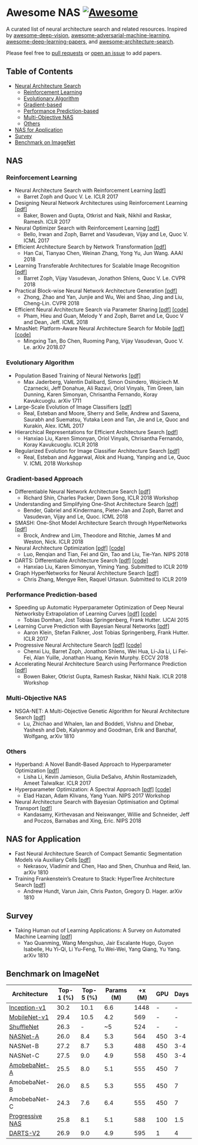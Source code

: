 # Awesome NAS [![Awesome](https://awesome.re/badge.svg)](https://awesome.re)

A curated list of neural architecture search and related resources. Inspired by [awesome-deep-vision](https://github.com/kjw0612/awesome-deep-vision), [awesome-adversarial-machine-learning](https://github.com/yenchenlin/awesome-adversarial-machine-learning), [awesome-deep-learning-papers](https://github.com/terryum/awesome-deep-learning-papers), and [awesome-architecture-search](https://github.com/markdtw/awesome-architecture-search).

Please feel free to [pull requests](https://github.com/D-X-Y/awesome-NAS/pulls) or [open an issue](https://github.com/D-X-Y/awesome-NAS/issues) to add papers.

## Table of Contents

- [Neural Architecture Search](#NAS)
  - [Reinforcement Learning](#reinforcement-learning)
  - [Evolutionary Algorithm](#evolutionary-algorithm)
  - [Gradient-based](#gradient-based-approach)
  - [Performance Prediction-based](#performance-prediction-based)
  - [Multi-Objective NAS](#multi-objective-nas)
  - [Others](#others)
- [NAS for Application](#NAS-for-Application)
- [Survey](#Survey)
- [Benchmark on ImageNet](#benchmark-on-imagenet)


## NAS

### Reinforcement Learning
- Neural Architecture Search with Reinforcement Learning [[pdf]](https://arxiv.org/abs/1611.01578)
  - Barret Zoph and Quoc V. Le. ICLR 2017
- Designing Neural Network Architectures using Reinforcement Learning [[pdf]](https://openreview.net/pdf?id=S1c2cvqee)
  - Baker, Bowen and Gupta, Otkrist and Naik, Nikhil and Raskar, Ramesh. ICLR 2017
- Neural Optimizer Search with Reinforcement Learning [[pdf]](http://proceedings.mlr.press/v70/bello17a/bello17a.pdf)
  - Bello, Irwan and Zoph, Barret and Vasudevan, Vijay and Le, Quoc V. ICML 2017
- Efficient Architecture Search by Network Transformation [[pdf]](https://arxiv.org/pdf/1707.04873.pdf)
  - Han Cai, Tianyao Chen, Weinan Zhang, Yong Yu, Jun Wang. AAAI 2018
- Learning Transferable Architectures for Scalable Image Recognition [[pdf]](http://openaccess.thecvf.com/content_cvpr_2018/papers/Zoph_Learning_Transferable_Architectures_CVPR_2018_paper.pdf)
  - Barret Zoph, Vijay Vasudevan, Jonathon Shlens, Quoc V. Le. CVPR 2018
- Practical Block-wise Neural Network Architecture Generation [[pdf]](http://openaccess.thecvf.com/content_cvpr_2018/papers/Zhong_Practical_Block-Wise_Neural_CVPR_2018_paper.pdf)
  - Zhong, Zhao and Yan, Junjie and Wu, Wei and Shao, Jing and Liu, Cheng-Lin. CVPR 2018
- Efficient Neural Architecture Search via Parameter Sharing [[pdf]](http://proceedings.mlr.press/v80/pham18a.html) [[code]](https://github.com/carpedm20/ENAS-pytorch)
  - Pham, Hieu and Guan, Melody Y and Zoph, Barret and Le, Quoc V and Dean, Jeff. ICML 2018
- MnasNet: Platform-Aware Neural Architecture Search for Mobile [[pdf]](https://arxiv.org/pdf/1807.11626.pdf) [[code]](https://github.com/AnjieZheng/MnasNet-PyTorch)
  - Mingxing Tan, Bo Chen, Ruoming Pang, Vijay Vasudevan, Quoc V. Le. arXiv 2018.07


### Evolutionary Algorithm
- Population Based Training of Neural Networks [[pdf]](https://arxiv.org/abs/1711.09846)
  - Max Jaderberg, Valentin Dalibard, Simon Osindero, Wojciech M. Czarnecki, Jeff Donahue, Ali Razavi, Oriol Vinyals, Tim Green, Iain Dunning, Karen Simonyan, Chrisantha Fernando, Koray Kavukcuoglu. arXiv 1711
- Large-Scale Evolution of Image Classifiers [[pdf]](https://arxiv.org/pdf/1703.01041.pdf)
  - Real, Esteban and Moore, Sherry and Selle, Andrew and Saxena, Saurabh and Suematsu, Yutaka Leon and Tan, Jie and Le, Quoc and Kurakin, Alex. ICML 2017
- Hierarchical Representations for Efficient Architecture Search [[pdf]](https://openreview.net/forum?id=BJQRKzbA-)
  - Hanxiao Liu, Karen Simonyan, Oriol Vinyals, Chrisantha Fernando, Koray Kavukcuoglu. ICLR 2018
- Regularized Evolution for Image Classifier Architecture Search [[pdf]](https://arxiv.org/pdf/1802.01548.pdf)
  - Real, Esteban and Aggarwal, Alok and Huang, Yanping and Le, Quoc V. ICML 2018 Workshop



### Gradient-based Approach
- Differentiable Neural Network Architecture Search [[pdf]](https://openreview.net/pdf?id=BJ-MRKkwG)
  - Richard Shin, Charles Packer, Dawn Song, ICLR 2018 Workshop
- Understanding and Simplifying One-Shot Architecture Search [[pdf]](http://proceedings.mlr.press/v80/bender18a/bender18a.pdf)
  - Bender, Gabriel and Kindermans, Pieter-Jan and Zoph, Barret and Vasudevan, Vijay and Le, Quoc. ICML 2018
- SMASH: One-Shot Model Architecture Search through HyperNetworks [[pdf]](https://arxiv.org/pdf/1708.05344.pdf)
  - Brock, Andrew and Lim, Theodore and Ritchie, James M and Weston, Nick. ICLR 2018
- Neural Architecture Optimization [[pdf]](https://arxiv.org/pdf/1808.07233.pdf) [[code]](https://github.com/renqianluo/NAO)
  - Luo, Renqian and Tian, Fei and Qin, Tao and Liu, Tie-Yan. NIPS 2018
- DARTS: Differentiable Architecture Search [[pdf]](https://arxiv.org/abs/1806.09055) [[code]](https://github.com/quark0/darts)
  - Hanxiao Liu, Karen Simonyan, Yiming Yang. Submitted to ICLR 2019
- Graph HyperNetworks for Neural Architecture Search [[pdf]](https://arxiv.org/pdf/1810.05749.pdf)
  - Chris Zhang, Mengye Ren, Raquel Urtasun. Submitted to ICLR 2019


### Performance Prediction-based
- Speeding up Automatic Hyperparameter Optimization of Deep Neural Networksby Extrapolation of Learning Curves [[pdf]](http://ml.informatik.uni-freiburg.de/papers/15-IJCAI-Extrapolation_of_Learning_Curves.pdf) [[code]](https://github.com/automl/pylearningcurvepredictor)
  - Tobias Domhan, Jost Tobias Springenberg, Frank Hutter. IJCAI 2015
- Learning Curve Prediction with Bayesian Neural Networks [[pdf]](http://ml.informatik.uni-freiburg.de/papers/17-ICLR-LCNet.pdf)
  - Aaron Klein, Stefan Falkner, Jost Tobias Springenberg, Frank Hutter. ICLR 2017
- Progressive Neural Architecture Search [[pdf]](http://openaccess.thecvf.com/content_ECCV_2018/papers/Chenxi_Liu_Progressive_Neural_Architecture_ECCV_2018_paper.pdf) [[code]](https://github.com/chenxi116/PNASNet)
  - Chenxi Liu, Barret Zoph, Jonathon Shlens, Wei Hua, Li-Jia Li, Li Fei-Fei, Alan Yuille, Jonathan Huang, Kevin Murphy. ECCV 2018
- Accelerating Neural Architecture Search using Performance Prediction [[pdf]](https://arxiv.org/abs/1705.10823)
  - Bowen Baker, Otkrist Gupta, Ramesh Raskar, Nikhil Naik. ICLR 2018 Workshop

### Multi-Objective NAS
- NSGA-NET: A Multi-Objective Genetic Algorithm for Neural Architecture Search [[pdf]](https://arxiv.org/pdf/1810.03522.pdf)
  - Lu, Zhichao and Whalen, Ian and Boddeti, Vishnu and Dhebar, Yashesh and Deb, Kalyanmoy and Goodman, Erik and Banzhaf, Wolfgang, arXiv 1810


### Others
- Hyperband: A Novel Bandit-Based Approach to Hyperparameter Optimization [[pdf]](https://arxiv.org/abs/1603.06560)
  - Lisha Li, Kevin Jamieson, Giulia DeSalvo, Afshin Rostamizadeh, Ameet Talwalkar. ICLR 2017
- Hyperparameter Optimization: A Spectral Approach [[pdf]](https://arxiv.org/abs/1706.00764) [[code]](https://github.com/callowbird/Harmonica)
  - Elad Hazan, Adam Klivans, Yang Yuan. NIPS 2017 Workshop
- Neural Architecture Search with Bayesian Optimisation and Optimal Transport [[pdf]](https://arxiv.org/pdf/1802.07191.pdf)
  - Kandasamy, Kirthevasan and Neiswanger, Willie and Schneider, Jeff and Poczos, Barnabas and Xing, Eric. NIPS 2018

## NAS for Application
- Fast Neural Architecture Search of Compact Semantic Segmentation Models via Auxiliary Cells [[pdf]](https://arxiv.org/pdf/1810.10804.pdf)
  - Nekrasov, Vladimir and Chen, Hao and Shen, Chunhua and Reid, Ian. arXiv 1810
- Training Frankenstein’s Creature to Stack: HyperTree Architecture Search [[pdf]](https://arxiv.org/pdf/1810.11714.pdf)
  - Andrew Hundt, Varun Jain, Chris Paxton, Gregory D. Hager. arXiv 1810

## Survey
- Taking Human out of Learning Applications: A Survey on Automated Machine Learning [[pdf]](https://arxiv.org/abs/1810.13306)
  - Yao Quanming, Wang Mengshuo, Jair Escalante Hugo, Guyon Isabelle, Hu Yi-Qi, Li Yu-Feng, Tu Wei-Wei, Yang Qiang, Yu Yang. arXiv 1810
 
## Benchmark on ImageNet


| Architecture       | Top-1 (%) | Top-5 (%) | Params (M) | +x (M) | GPU | Days |
| ------------------ | --------- | --------- | ---------- | ------ | -   | -    |
| [Inception-v1](https://arxiv.org/pdf/1409.4842.pdf)       | 30.2      | 10.1      | 6.6        | 1448   | -   | -    |
| [MobileNet-v1](https://arxiv.org/abs/1704.04861)       | 29.4      | 10.5      | 4.2        | 569    | -   | -    |
| [ShuffleNet](http://openaccess.thecvf.com/content_cvpr_2018/CameraReady/0642.pdf)         | 26.3      | -         | ~5         | 524    | -   | -    |
| [NASNet-A]((http://openaccess.thecvf.com/content_cvpr_2018/papers/Zoph_Learning_Transferable_Architectures_CVPR_2018_paper.pdf))           | 26.0      | 8.4       | 5.3        | 564    | 450 | 3-4  |
| NASNet-B           | 27.2      | 8.7       | 5.3        | 488    | 450 | 3-4  |
| NASNet-C           | 27.5      | 9.0       | 4.9        | 558    | 450 | 3-4  |
| [AmobebaNet-A](https://arxiv.org/pdf/1802.01548.pdf)       | 25.5      | 8.0       | 5.1        | 555    | 450 |  7   |
| AmobebaNet-B       | 26.0      | 8.5       | 5.3        | 555    | 450 |  7   |
| AmobebaNet-C       | 24.3      | 7.6       | 6.4        | 555    | 450 |  7   |
| [Progressive NAS](http://openaccess.thecvf.com/content_ECCV_2018/papers/Chenxi_Liu_Progressive_Neural_Architecture_ECCV_2018_paper.pdf)    | 25.8      | 8.1       | 5.1        | 588    | 100 | 1.5  |
| [DARTS-V2](https://arxiv.org/abs/1806.09055)           | 26.9      | 9.0       | 4.9        | 595    |  1  |  4   |

